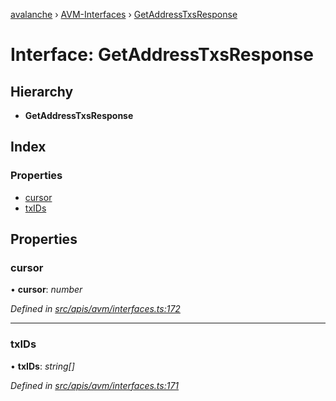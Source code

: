 [avalanche](../README.md) › [AVM-Interfaces](../modules/avm_interfaces.md) › [GetAddressTxsResponse](avm_interfaces.getaddresstxsresponse.md)

# Interface: GetAddressTxsResponse

## Hierarchy

* **GetAddressTxsResponse**

## Index

### Properties

* [cursor](avm_interfaces.getaddresstxsresponse.md#cursor)
* [txIDs](avm_interfaces.getaddresstxsresponse.md#txids)

## Properties

###  cursor

• **cursor**: *number*

*Defined in [src/apis/avm/interfaces.ts:172](https://github.com/ava-labs/avalanchejs/blob/5511161/src/apis/avm/interfaces.ts#L172)*

___

###  txIDs

• **txIDs**: *string[]*

*Defined in [src/apis/avm/interfaces.ts:171](https://github.com/ava-labs/avalanchejs/blob/5511161/src/apis/avm/interfaces.ts#L171)*
